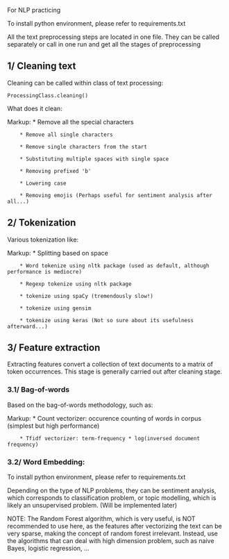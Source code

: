 For NLP practicing

To install python environment, please refer to requirements.txt

All the text preprocessing steps are located in one file. They can be called separately or call in one run and get all the stages of preprocessing

## 1/ Cleaning text

Cleaning can be called within class of text processing:

    ProcessingClass.cleaning()

What does it clean:

Markup: * Remove all the special characters
    
        * Remove all single characters
        
        * Remove single characters from the start
        
        * Substituting multiple spaces with single space
        
        * Removing prefixed 'b'
        
        * Lowering case

        * Removing emojis (Perhaps useful for sentiment analysis after all...)

## 2/ Tokenization

Various tokenization like: 

Markup: * Splitting based on space

        * Word tokenize using nltk package (used as default, although performance is mediocre)

        * Regexp tokenize using nltk package

        * tokenize using spaCy (tremendously slow!)

        * tokenize using gensim

        * tokenize using keras (Not so sure about its usefulness afterward...)

## 3/ Feature extraction

Extracting features convert a collection of text documents to a matrix of token occurrences. This stage is generally carried out after cleaning stage.

### 3.1/ Bag-of-words

Based on the bag-of-words methodology, such as:

Markup: * Count vectorizer: occurence counting of words in corpus (simplest but high performance)

        * Tfidf vectorizer: term-frequency * log(inversed document frequency)

### 3.2/ Word Embedding:


To install python environment, please refer to requirements.txt

Depending on the type of NLP problems, they can be sentiment analysis, which corresponds to classification problem, or topic modelling, which is likely an unsupervised problem. (Will be implemented later)

NOTE: The Random Forest algorithm, which is very useful, is NOT recommended to use here, as the features after vectorizing the text can be very sparse, making the concept of random forest irrelevant. Instead, use the algorithms that can deal with high dimension problem, such as naive Bayes, logistic regression, ... 